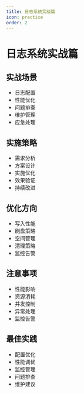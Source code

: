 ```yaml
---
title: 日志系统实战篇
icon: practice
order: 2
---
```


# 日志系统实战篇

## 实战场景
- 日志配置
- 性能优化
- 问题排查
- 维护管理
- 应急处理

## 实施策略
- 需求分析
- 方案设计
- 实施优化
- 效果验证
- 持续改进

## 优化方向
- 写入性能
- 刷盘策略
- 空间管理
- 清理策略
- 监控告警

## 注意事项
- 性能影响
- 资源消耗
- 并发控制
- 异常处理
- 监控告警

## 最佳实践
- 配置优化
- 性能调优
- 监控管理
- 问题排查
- 维护建议
